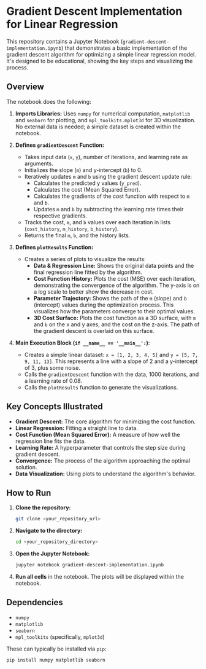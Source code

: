 # Gradient Descent Implementation for Linear Regression

This repository contains a Jupyter Notebook (`gradient-descent-implementation.ipynb`) that demonstrates a basic implementation of the gradient descent algorithm for optimizing a simple linear regression model.  It's designed to be educational, showing the key steps and visualizing the process.

## Overview

The notebook does the following:

1.  **Imports Libraries:**  Uses `numpy` for numerical computation, `matplotlib` and `seaborn` for plotting, and `mpl_toolkits.mplot3d` for 3D visualization.  No external data is needed; a simple dataset is created within the notebook.

2.  **Defines `gradientDescent` Function:**
    *   Takes input data (`x`, `y`), number of iterations, and learning rate as arguments.
    *   Initializes the slope (`m`) and y-intercept (`b`) to 0.
    *   Iteratively updates `m` and `b` using the gradient descent update rule:
        *   Calculates the predicted y values (`y_pred`).
        *   Calculates the cost (Mean Squared Error).
        *   Calculates the gradients of the cost function with respect to `m` and `b`.
        *   Updates `m` and `b` by subtracting the learning rate times their respective gradients.
    *   Tracks the cost, `m`, and `b` values over each iteration in lists (`cost_history`, `m_history`, `b_history`).
    *   Returns the final `m`, `b`, and the history lists.

3.  **Defines `plotResults` Function:**
    *   Creates a series of plots to visualize the results:
        *   **Data & Regression Line:** Shows the original data points and the final regression line fitted by the algorithm.
        *   **Cost Function History:** Plots the cost (MSE) over each iteration, demonstrating the convergence of the algorithm.  The y-axis is on a log scale to better show the decrease in cost.
        *   **Parameter Trajectory:**  Shows the path of the `m` (slope) and `b` (intercept) values during the optimization process.  This visualizes how the parameters converge to their optimal values.
        *   **3D Cost Surface:**  Plots the cost function as a 3D surface, with `m` and `b` on the x and y axes, and the cost on the z-axis. The path of the gradient descent is overlaid on this surface.

4.  **Main Execution Block (`if __name__ == '__main__':`)**:
    *   Creates a simple linear dataset: `x = [1, 2, 3, 4, 5]` and `y = [5, 7, 9, 11, 13]`.  This represents a line with a slope of 2 and a y-intercept of 3, plus some noise.
    *   Calls the `gradientDescent` function with the data, 1000 iterations, and a learning rate of 0.08.
    *   Calls the `plotResults` function to generate the visualizations.

## Key Concepts Illustrated

*   **Gradient Descent:** The core algorithm for minimizing the cost function.
*   **Linear Regression:**  Fitting a straight line to data.
*   **Cost Function (Mean Squared Error):**  A measure of how well the regression line fits the data.
*   **Learning Rate:** A hyperparameter that controls the step size during gradient descent.
*   **Convergence:**  The process of the algorithm approaching the optimal solution.
*   **Data Visualization:** Using plots to understand the algorithm's behavior.

## How to Run

1.  **Clone the repository:**
    ```bash
    git clone <your_repository_url>
    ```
2.  **Navigate to the directory:**
    ```bash
    cd <your_repository_directory>
    ```
3.  **Open the Jupyter Notebook:**
    ```bash
    jupyter notebook gradient-descent-implementation.ipynb
    ```
4.  **Run all cells** in the notebook.  The plots will be displayed within the notebook.

## Dependencies

*   `numpy`
*   `matplotlib`
*   `seaborn`
*   `mpl_toolkits` (specifically, `mplot3d`)

These can typically be installed via `pip`:

```bash
pip install numpy matplotlib seaborn
```

